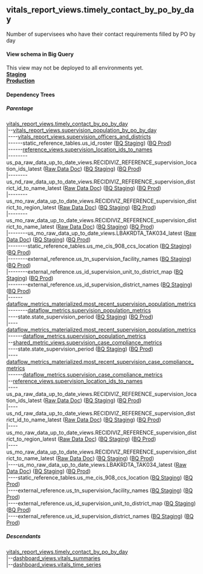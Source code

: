 ## vitals_report_views.timely_contact_by_po_by_day

Number of supervisees who have their contact requirements filled by PO by day


#### View schema in Big Query
This view may not be deployed to all environments yet.<br/>
[**Staging**](https://console.cloud.google.com/bigquery?pli=1&p=recidiviz-staging&page=table&project=recidiviz-staging&d=vitals_report_views&t=timely_contact_by_po_by_day)
<br/>
[**Production**](https://console.cloud.google.com/bigquery?pli=1&p=recidiviz-123&page=table&project=recidiviz-123&d=vitals_report_views&t=timely_contact_by_po_by_day)
<br/>

#### Dependency Trees

##### Parentage
[vitals_report_views.timely_contact_by_po_by_day](../vitals_report_views/timely_contact_by_po_by_day.md) <br/>
|--[vitals_report_views.supervision_population_by_po_by_day](../vitals_report_views/supervision_population_by_po_by_day.md) <br/>
|----[vitals_report_views.supervision_officers_and_districts](../vitals_report_views/supervision_officers_and_districts.md) <br/>
|------static_reference_tables.us_id_roster ([BQ Staging](https://console.cloud.google.com/bigquery?pli=1&p=recidiviz-staging&page=table&project=recidiviz-staging&d=static_reference_tables&t=us_id_roster)) ([BQ Prod](https://console.cloud.google.com/bigquery?pli=1&p=recidiviz-123&page=table&project=recidiviz-123&d=static_reference_tables&t=us_id_roster)) <br/>
|------[reference_views.supervision_location_ids_to_names](../reference_views/supervision_location_ids_to_names.md) <br/>
|--------us_pa_raw_data_up_to_date_views.RECIDIVIZ_REFERENCE_supervision_location_ids_latest ([Raw Data Doc](../../../ingest/us_pa/raw_data/RECIDIVIZ_REFERENCE_supervision_location_ids.md)) ([BQ Staging](https://console.cloud.google.com/bigquery?pli=1&p=recidiviz-staging&page=table&project=recidiviz-staging&d=us_pa_raw_data_up_to_date_views&t=RECIDIVIZ_REFERENCE_supervision_location_ids_latest)) ([BQ Prod](https://console.cloud.google.com/bigquery?pli=1&p=recidiviz-123&page=table&project=recidiviz-123&d=us_pa_raw_data_up_to_date_views&t=RECIDIVIZ_REFERENCE_supervision_location_ids_latest)) <br/>
|--------us_nd_raw_data_up_to_date_views.RECIDIVIZ_REFERENCE_supervision_district_id_to_name_latest ([Raw Data Doc](../../../ingest/us_nd/raw_data/RECIDIVIZ_REFERENCE_supervision_district_id_to_name.md)) ([BQ Staging](https://console.cloud.google.com/bigquery?pli=1&p=recidiviz-staging&page=table&project=recidiviz-staging&d=us_nd_raw_data_up_to_date_views&t=RECIDIVIZ_REFERENCE_supervision_district_id_to_name_latest)) ([BQ Prod](https://console.cloud.google.com/bigquery?pli=1&p=recidiviz-123&page=table&project=recidiviz-123&d=us_nd_raw_data_up_to_date_views&t=RECIDIVIZ_REFERENCE_supervision_district_id_to_name_latest)) <br/>
|--------us_mo_raw_data_up_to_date_views.RECIDIVIZ_REFERENCE_supervision_district_to_region_latest ([Raw Data Doc](../../../ingest/us_mo/raw_data/RECIDIVIZ_REFERENCE_supervision_district_to_region.md)) ([BQ Staging](https://console.cloud.google.com/bigquery?pli=1&p=recidiviz-staging&page=table&project=recidiviz-staging&d=us_mo_raw_data_up_to_date_views&t=RECIDIVIZ_REFERENCE_supervision_district_to_region_latest)) ([BQ Prod](https://console.cloud.google.com/bigquery?pli=1&p=recidiviz-123&page=table&project=recidiviz-123&d=us_mo_raw_data_up_to_date_views&t=RECIDIVIZ_REFERENCE_supervision_district_to_region_latest)) <br/>
|--------us_mo_raw_data_up_to_date_views.RECIDIVIZ_REFERENCE_supervision_district_to_name_latest ([Raw Data Doc](../../../ingest/us_mo/raw_data/RECIDIVIZ_REFERENCE_supervision_district_to_name.md)) ([BQ Staging](https://console.cloud.google.com/bigquery?pli=1&p=recidiviz-staging&page=table&project=recidiviz-staging&d=us_mo_raw_data_up_to_date_views&t=RECIDIVIZ_REFERENCE_supervision_district_to_name_latest)) ([BQ Prod](https://console.cloud.google.com/bigquery?pli=1&p=recidiviz-123&page=table&project=recidiviz-123&d=us_mo_raw_data_up_to_date_views&t=RECIDIVIZ_REFERENCE_supervision_district_to_name_latest)) <br/>
|--------us_mo_raw_data_up_to_date_views.LBAKRDTA_TAK034_latest ([Raw Data Doc](../../../ingest/us_mo/raw_data/LBAKRDTA_TAK034.md)) ([BQ Staging](https://console.cloud.google.com/bigquery?pli=1&p=recidiviz-staging&page=table&project=recidiviz-staging&d=us_mo_raw_data_up_to_date_views&t=LBAKRDTA_TAK034_latest)) ([BQ Prod](https://console.cloud.google.com/bigquery?pli=1&p=recidiviz-123&page=table&project=recidiviz-123&d=us_mo_raw_data_up_to_date_views&t=LBAKRDTA_TAK034_latest)) <br/>
|--------static_reference_tables.us_me_cis_908_ccs_location ([BQ Staging](https://console.cloud.google.com/bigquery?pli=1&p=recidiviz-staging&page=table&project=recidiviz-staging&d=static_reference_tables&t=us_me_cis_908_ccs_location)) ([BQ Prod](https://console.cloud.google.com/bigquery?pli=1&p=recidiviz-123&page=table&project=recidiviz-123&d=static_reference_tables&t=us_me_cis_908_ccs_location)) <br/>
|--------external_reference.us_tn_supervision_facility_names ([BQ Staging](https://console.cloud.google.com/bigquery?pli=1&p=recidiviz-staging&page=table&project=recidiviz-staging&d=external_reference&t=us_tn_supervision_facility_names)) ([BQ Prod](https://console.cloud.google.com/bigquery?pli=1&p=recidiviz-123&page=table&project=recidiviz-123&d=external_reference&t=us_tn_supervision_facility_names)) <br/>
|--------external_reference.us_id_supervision_unit_to_district_map ([BQ Staging](https://console.cloud.google.com/bigquery?pli=1&p=recidiviz-staging&page=table&project=recidiviz-staging&d=external_reference&t=us_id_supervision_unit_to_district_map)) ([BQ Prod](https://console.cloud.google.com/bigquery?pli=1&p=recidiviz-123&page=table&project=recidiviz-123&d=external_reference&t=us_id_supervision_unit_to_district_map)) <br/>
|--------external_reference.us_id_supervision_district_names ([BQ Staging](https://console.cloud.google.com/bigquery?pli=1&p=recidiviz-staging&page=table&project=recidiviz-staging&d=external_reference&t=us_id_supervision_district_names)) ([BQ Prod](https://console.cloud.google.com/bigquery?pli=1&p=recidiviz-123&page=table&project=recidiviz-123&d=external_reference&t=us_id_supervision_district_names)) <br/>
|------[dataflow_metrics_materialized.most_recent_supervision_population_metrics](../dataflow_metrics_materialized/most_recent_supervision_population_metrics.md) <br/>
|--------[dataflow_metrics.supervision_population_metrics](../../metrics/supervision/supervision_population_metrics.md) <br/>
|----state.state_supervision_period ([BQ Staging](https://console.cloud.google.com/bigquery?pli=1&p=recidiviz-staging&page=table&project=recidiviz-staging&d=state&t=state_supervision_period)) ([BQ Prod](https://console.cloud.google.com/bigquery?pli=1&p=recidiviz-123&page=table&project=recidiviz-123&d=state&t=state_supervision_period)) <br/>
|----[dataflow_metrics_materialized.most_recent_supervision_population_metrics](../dataflow_metrics_materialized/most_recent_supervision_population_metrics.md) <br/>
|------[dataflow_metrics.supervision_population_metrics](../../metrics/supervision/supervision_population_metrics.md) <br/>
|--[shared_metric_views.supervision_case_compliance_metrics](../shared_metric_views/supervision_case_compliance_metrics.md) <br/>
|----state.state_supervision_period ([BQ Staging](https://console.cloud.google.com/bigquery?pli=1&p=recidiviz-staging&page=table&project=recidiviz-staging&d=state&t=state_supervision_period)) ([BQ Prod](https://console.cloud.google.com/bigquery?pli=1&p=recidiviz-123&page=table&project=recidiviz-123&d=state&t=state_supervision_period)) <br/>
|----[dataflow_metrics_materialized.most_recent_supervision_case_compliance_metrics](../dataflow_metrics_materialized/most_recent_supervision_case_compliance_metrics.md) <br/>
|------[dataflow_metrics.supervision_case_compliance_metrics](../../metrics/supervision/supervision_case_compliance_metrics.md) <br/>
|--[reference_views.supervision_location_ids_to_names](../reference_views/supervision_location_ids_to_names.md) <br/>
|----us_pa_raw_data_up_to_date_views.RECIDIVIZ_REFERENCE_supervision_location_ids_latest ([Raw Data Doc](../../../ingest/us_pa/raw_data/RECIDIVIZ_REFERENCE_supervision_location_ids.md)) ([BQ Staging](https://console.cloud.google.com/bigquery?pli=1&p=recidiviz-staging&page=table&project=recidiviz-staging&d=us_pa_raw_data_up_to_date_views&t=RECIDIVIZ_REFERENCE_supervision_location_ids_latest)) ([BQ Prod](https://console.cloud.google.com/bigquery?pli=1&p=recidiviz-123&page=table&project=recidiviz-123&d=us_pa_raw_data_up_to_date_views&t=RECIDIVIZ_REFERENCE_supervision_location_ids_latest)) <br/>
|----us_nd_raw_data_up_to_date_views.RECIDIVIZ_REFERENCE_supervision_district_id_to_name_latest ([Raw Data Doc](../../../ingest/us_nd/raw_data/RECIDIVIZ_REFERENCE_supervision_district_id_to_name.md)) ([BQ Staging](https://console.cloud.google.com/bigquery?pli=1&p=recidiviz-staging&page=table&project=recidiviz-staging&d=us_nd_raw_data_up_to_date_views&t=RECIDIVIZ_REFERENCE_supervision_district_id_to_name_latest)) ([BQ Prod](https://console.cloud.google.com/bigquery?pli=1&p=recidiviz-123&page=table&project=recidiviz-123&d=us_nd_raw_data_up_to_date_views&t=RECIDIVIZ_REFERENCE_supervision_district_id_to_name_latest)) <br/>
|----us_mo_raw_data_up_to_date_views.RECIDIVIZ_REFERENCE_supervision_district_to_region_latest ([Raw Data Doc](../../../ingest/us_mo/raw_data/RECIDIVIZ_REFERENCE_supervision_district_to_region.md)) ([BQ Staging](https://console.cloud.google.com/bigquery?pli=1&p=recidiviz-staging&page=table&project=recidiviz-staging&d=us_mo_raw_data_up_to_date_views&t=RECIDIVIZ_REFERENCE_supervision_district_to_region_latest)) ([BQ Prod](https://console.cloud.google.com/bigquery?pli=1&p=recidiviz-123&page=table&project=recidiviz-123&d=us_mo_raw_data_up_to_date_views&t=RECIDIVIZ_REFERENCE_supervision_district_to_region_latest)) <br/>
|----us_mo_raw_data_up_to_date_views.RECIDIVIZ_REFERENCE_supervision_district_to_name_latest ([Raw Data Doc](../../../ingest/us_mo/raw_data/RECIDIVIZ_REFERENCE_supervision_district_to_name.md)) ([BQ Staging](https://console.cloud.google.com/bigquery?pli=1&p=recidiviz-staging&page=table&project=recidiviz-staging&d=us_mo_raw_data_up_to_date_views&t=RECIDIVIZ_REFERENCE_supervision_district_to_name_latest)) ([BQ Prod](https://console.cloud.google.com/bigquery?pli=1&p=recidiviz-123&page=table&project=recidiviz-123&d=us_mo_raw_data_up_to_date_views&t=RECIDIVIZ_REFERENCE_supervision_district_to_name_latest)) <br/>
|----us_mo_raw_data_up_to_date_views.LBAKRDTA_TAK034_latest ([Raw Data Doc](../../../ingest/us_mo/raw_data/LBAKRDTA_TAK034.md)) ([BQ Staging](https://console.cloud.google.com/bigquery?pli=1&p=recidiviz-staging&page=table&project=recidiviz-staging&d=us_mo_raw_data_up_to_date_views&t=LBAKRDTA_TAK034_latest)) ([BQ Prod](https://console.cloud.google.com/bigquery?pli=1&p=recidiviz-123&page=table&project=recidiviz-123&d=us_mo_raw_data_up_to_date_views&t=LBAKRDTA_TAK034_latest)) <br/>
|----static_reference_tables.us_me_cis_908_ccs_location ([BQ Staging](https://console.cloud.google.com/bigquery?pli=1&p=recidiviz-staging&page=table&project=recidiviz-staging&d=static_reference_tables&t=us_me_cis_908_ccs_location)) ([BQ Prod](https://console.cloud.google.com/bigquery?pli=1&p=recidiviz-123&page=table&project=recidiviz-123&d=static_reference_tables&t=us_me_cis_908_ccs_location)) <br/>
|----external_reference.us_tn_supervision_facility_names ([BQ Staging](https://console.cloud.google.com/bigquery?pli=1&p=recidiviz-staging&page=table&project=recidiviz-staging&d=external_reference&t=us_tn_supervision_facility_names)) ([BQ Prod](https://console.cloud.google.com/bigquery?pli=1&p=recidiviz-123&page=table&project=recidiviz-123&d=external_reference&t=us_tn_supervision_facility_names)) <br/>
|----external_reference.us_id_supervision_unit_to_district_map ([BQ Staging](https://console.cloud.google.com/bigquery?pli=1&p=recidiviz-staging&page=table&project=recidiviz-staging&d=external_reference&t=us_id_supervision_unit_to_district_map)) ([BQ Prod](https://console.cloud.google.com/bigquery?pli=1&p=recidiviz-123&page=table&project=recidiviz-123&d=external_reference&t=us_id_supervision_unit_to_district_map)) <br/>
|----external_reference.us_id_supervision_district_names ([BQ Staging](https://console.cloud.google.com/bigquery?pli=1&p=recidiviz-staging&page=table&project=recidiviz-staging&d=external_reference&t=us_id_supervision_district_names)) ([BQ Prod](https://console.cloud.google.com/bigquery?pli=1&p=recidiviz-123&page=table&project=recidiviz-123&d=external_reference&t=us_id_supervision_district_names)) <br/>


##### Descendants
[vitals_report_views.timely_contact_by_po_by_day](../vitals_report_views/timely_contact_by_po_by_day.md) <br/>
|--[dashboard_views.vitals_summaries](../dashboard_views/vitals_summaries.md) <br/>
|--[dashboard_views.vitals_time_series](../dashboard_views/vitals_time_series.md) <br/>

